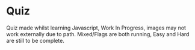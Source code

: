 # Quiz
Quiz made whilst learning Javascript, Work In Progress, images may not work externally due to path.
Mixed/Flags are both running, Easy and Hard are still to be complete.
